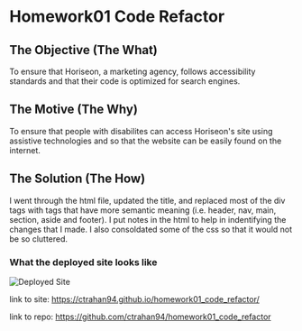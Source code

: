 # Homework01 Code Refactor

## The Objective (The What)

To ensure that Horiseon, a marketing agency, follows accessibility standards and that their code is optimized for search engines.

## The Motive (The Why)
To ensure that people with disabilites can access Horiseon's site using assistive technologies and so that the website can be easily found on the internet. 

## The Solution (The How)
I went through the html file, updated the title, and replaced most of the div tags with tags that have more semantic meaning (i.e. header, nav, main, section, aside and footer). I put notes in the html to help in indentifying the changes that I made. I also consoldated some of the css so that it would not be so cluttered.

### What the deployed site looks like
<img src="homework01_code_refactor.gif" alt="Deployed Site">

link to site: https://ctrahan94.github.io/homework01_code_refactor/

link to repo: https://github.com/ctrahan94/homework01_code_refactor
